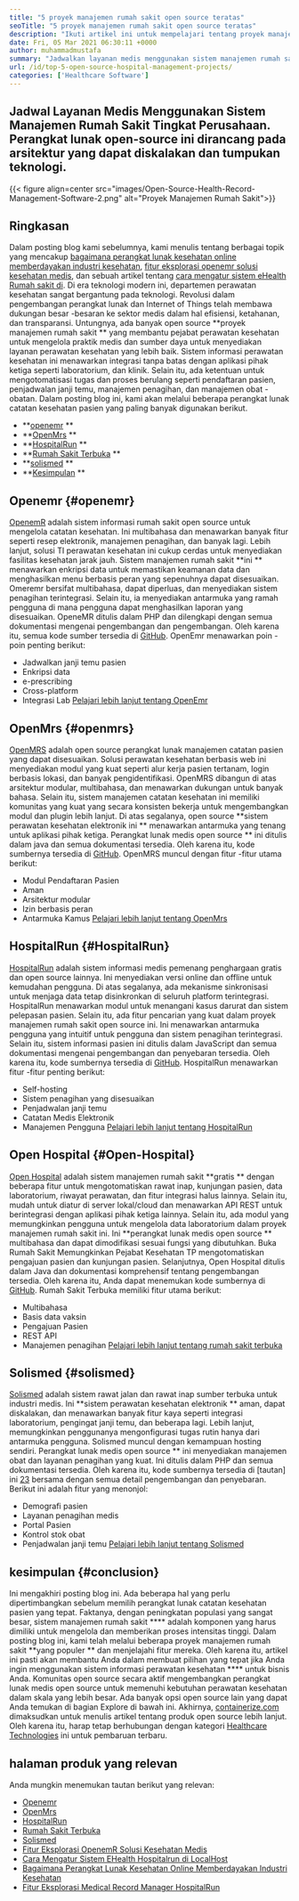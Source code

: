 ```yaml
---
title: "5 proyek manajemen rumah sakit open source teratas" 
seoTitle: "5 proyek manajemen rumah sakit open source teratas" 
description: "Ikuti artikel ini untuk mempelajari tentang proyek manajemen rumah sakit gratis yang banyak digunakan. Solusi ini menawarkan platform terintegrasi untuk mengatur praktik medis." 
date: Fri, 05 Mar 2021 06:30:11 +0000
author: muhammadmustafa
summary: "Jadwalkan layanan medis menggunakan sistem manajemen rumah sakit tingkat perusahaan. Perangkat lunak open-source ini dirancang pada arsitektur yang dapat diskalakan dan tumpukan teknologi." 
url: /id/top-5-open-source-hospital-management-projects/
categories: ['Healthcare Software']
---
```


## Jadwal Layanan Medis Menggunakan Sistem Manajemen Rumah Sakit Tingkat Perusahaan. Perangkat lunak open-source ini dirancang pada arsitektur yang dapat diskalakan dan tumpukan teknologi.

{{< figure align=center src="images/Open-Source-Health-Record-Management-Software-2.png" alt="Proyek Manajemen Rumah Sakit">}}


## Ringkasan
Dalam posting blog kami sebelumnya, kami menulis tentang berbagai topik yang mencakup [bagaimana perangkat lunak kesehatan online memberdayakan industri kesehatan][1], [fitur eksplorasi openemr solusi kesehatan medis][2], dan sebuah artikel tentang [cara mengatur sistem eHealth Rumah sakit di][3]. Di era teknologi modern ini, departemen perawatan kesehatan sangat bergantung pada teknologi. Revolusi dalam pengembangan perangkat lunak dan Internet of Things telah membawa dukungan besar -besaran ke sektor medis dalam hal efisiensi, ketahanan, dan transparansi.
Untungnya, ada banyak open source  **proyek manajemen rumah sakit **  yang membantu pejabat perawatan kesehatan untuk mengelola praktik medis dan sumber daya untuk menyediakan layanan perawatan kesehatan yang lebih baik. Sistem informasi perawatan kesehatan ini menawarkan integrasi tanpa batas dengan aplikasi pihak ketiga seperti laboratorium, dan klinik. Selain itu, ada ketentuan untuk mengotomatisasi tugas dan proses berulang seperti pendaftaran pasien, penjadwalan janji temu, manajemen penagihan, dan manajemen obat -obatan. Dalam posting blog ini, kami akan melalui beberapa perangkat lunak catatan kesehatan pasien yang paling banyak digunakan berikut.
  * **[openemr][4] ** 
  * **[OpenMrs][5] ** 
  * **[HospitalRun][6] ** 
  * **[Rumah Sakit Terbuka][7] ** 
  * **[solismed][8] ** 
  * **[Kesimpulan][9] ** 

## Openemr   {#openemr}
[OpenemR][10] adalah sistem informasi rumah sakit open source untuk mengelola catatan kesehatan. Ini multibahasa dan menawarkan banyak fitur seperti resep elektronik, manajemen penagihan, dan banyak lagi. Lebih lanjut, solusi TI perawatan kesehatan ini cukup cerdas untuk menyediakan fasilitas kesehatan jarak jauh. Sistem manajemen rumah sakit  **ini **  menawarkan enkripsi data untuk memastikan keamanan data dan menghasilkan menu berbasis peran yang sepenuhnya dapat disesuaikan. Omeremr bersifat multibahasa, dapat diperluas, dan menyediakan sistem penagihan terintegrasi. Selain itu, ia menyediakan antarmuka yang ramah pengguna di mana pengguna dapat menghasilkan laporan yang disesuaikan. OpeneMR ditulis dalam PHP dan dilengkapi dengan semua dokumentasi mengenai pengembangan dan pengembangan. Oleh karena itu, semua kode sumber tersedia di [GitHub][11].
OpenEmr menawarkan poin -poin penting berikut:
  * Jadwalkan janji temu pasien
  * Enkripsi data
  * e-prescribing
  * Cross-platform
  * Integrasi Lab
[Pelajari lebih lanjut tentang OpenEmr][12]

## OpenMrs   {#openmrs}
[OpenMRS][13] adalah open source perangkat lunak manajemen catatan pasien yang dapat disesuaikan. Solusi perawatan kesehatan berbasis web ini menyediakan modul yang kuat seperti alur kerja pasien tertanam, login berbasis lokasi, dan banyak pengidentifikasi. OpenMRS dibangun di atas arsitektur modular, multibahasa, dan menawarkan dukungan untuk banyak bahasa. Selain itu, sistem manajemen catatan kesehatan ini memiliki komunitas yang kuat yang secara konsisten bekerja untuk mengembangkan modul dan plugin lebih lanjut. Di atas segalanya, open source  **sistem perawatan kesehatan elektronik ini **  menawarkan antarmuka yang tenang untuk aplikasi pihak ketiga. Perangkat lunak medis open source ** ini ditulis dalam java dan semua dokumentasi tersedia. Oleh karena itu, kode sumbernya tersedia di [GitHub][14].
OpenMRS muncul dengan fitur -fitur utama berikut:
  * Modul Pendaftaran Pasien
  * Aman
  * Arsitektur modular
  * Izin berbasis peran
  * Antarmuka Kamus
[Pelajari lebih lanjut tentang OpenMrs][15]

## HospitalRun   {#HospitalRun}
[HospitalRun][16] adalah sistem informasi medis pemenang penghargaan gratis dan open source lainnya. Ini menyediakan versi online dan offline untuk kemudahan pengguna. Di atas segalanya, ada mekanisme sinkronisasi untuk menjaga data tetap disinkronkan di seluruh platform terintegrasi. HospitalRun menawarkan modul untuk menangani kasus darurat dan sistem pelepasan pasien. Selain itu, ada fitur pencarian yang kuat dalam proyek manajemen rumah sakit open source ini. Ini menawarkan antarmuka pengguna yang intuitif untuk pengguna dan sistem penagihan terintegrasi. Selain itu, sistem informasi pasien ini ditulis dalam JavaScript dan semua dokumentasi mengenai pengembangan dan penyebaran tersedia. Oleh karena itu, kode sumbernya tersedia di [GitHub][17].
HospitalRun menawarkan fitur -fitur penting berikut:
  * Self-hosting
  * Sistem penagihan yang disesuaikan
  * Penjadwalan janji temu
  * Catatan Medis Elektronik
  * Manajemen Pengguna
[Pelajari lebih lanjut tentang HospitalRun][18]

## Open Hospital   {#Open-Hospital}
[Open Hospital][19] adalah sistem manajemen rumah sakit  **gratis **  dengan beberapa fitur untuk mengotomatiskan rawat inap, kunjungan pasien, data laboratorium, riwayat perawatan, dan fitur integrasi halus lainnya. Selain itu, mudah untuk diatur di server lokal/cloud dan menawarkan API REST untuk berintegrasi dengan aplikasi pihak ketiga lainnya. Selain itu, ada modul yang memungkinkan pengguna untuk mengelola data laboratorium dalam proyek manajemen rumah sakit ini. Ini  **perangkat lunak medis open source **  multibahasa dan dapat dimodifikasi sesuai fungsi yang dibutuhkan. Buka Rumah Sakit Memungkinkan Pejabat Kesehatan TP mengotomatiskan pengajuan pasien dan kunjungan pasien. Selanjutnya, Open Hospital ditulis dalam Java dan dokumentasi komprehensif tentang pengembangan tersedia. Oleh karena itu, Anda dapat menemukan kode sumbernya di [GitHub][20].
Rumah Sakit Terbuka memiliki fitur utama berikut:
  * Multibahasa
  * Basis data vaksin
  * Pengajuan Pasien
  * REST API
  * Manajemen penagihan
[Pelajari lebih lanjut tentang rumah sakit terbuka][21]

## Solismed   {#solismed}
[Solismed][22] adalah sistem rawat jalan dan rawat inap sumber terbuka untuk industri medis. Ini  **sistem perawatan kesehatan elektronik **  aman, dapat diskalakan, dan menawarkan banyak fitur kaya seperti integrasi laboratorium, pengingat janji temu, dan beberapa lagi. Lebih lanjut, memungkinkan penggunanya mengonfigurasi tugas rutin hanya dari antarmuka pengguna. Solismed muncul dengan kemampuan hosting sendiri. Perangkat lunak medis open source ** ini menyediakan manajemen obat dan layanan penagihan yang kuat. Ini ditulis dalam PHP dan semua dokumentasi tersedia. Oleh karena itu, kode sumbernya tersedia di [tautan] ini [23] bersama dengan semua detail pengembangan dan penyebaran.
Berikut ini adalah fitur yang menonjol:
  * Demografi pasien
  * Layanan penagihan medis
  * Portal Pasien
  * Kontrol stok obat
  * Penjadwalan janji temu
[Pelajari lebih lanjut tentang Solismed][24]

## kesimpulan   {#conclusion}
Ini mengakhiri posting blog ini. Ada beberapa hal yang perlu dipertimbangkan sebelum memilih perangkat lunak catatan kesehatan pasien yang tepat. Faktanya, dengan peningkatan populasi yang sangat besar, sistem manajemen rumah sakit  ****  adalah komponen yang harus dimiliki untuk mengelola dan memberikan proses intensitas tinggi. Dalam posting blog ini, kami telah melalui beberapa proyek manajemen rumah sakit  **yang populer **  dan menjelajahi fitur mereka. Oleh karena itu, artikel ini pasti akan membantu Anda dalam membuat pilihan yang tepat jika Anda ingin menggunakan sistem informasi perawatan kesehatan  ****  untuk bisnis Anda. Komunitas open source secara aktif mengembangkan perangkat lunak medis open source untuk memenuhi kebutuhan perawatan kesehatan dalam skala yang lebih besar. Ada banyak opsi open source lain yang dapat Anda temukan di bagian Explore di bawah ini.
Akhirnya, [containerize.com][25] dimaksudkan untuk menulis artikel tentang produk open source lebih lanjut. Oleh karena itu, harap tetap berhubungan dengan kategori [Healthcare Technologies][26] ini untuk pembaruan terbaru.

## halaman produk yang relevan
Anda mungkin menemukan tautan berikut yang relevan:
  * [Openemr][27]
  * [OpenMrs][28]
  * [HospitalRun][18]
  * [Rumah Sakit Terbuka][21]
  * [Solismed][24]
  * [Fitur Eksplorasi OpenemR Solusi Kesehatan Medis][2]
  * [Cara Mengatur Sistem EHealth Hospitalrun di LocalHost][3]
  * [Bagaimana Perangkat Lunak Kesehatan Online Memberdayakan Industri Kesehatan][1]
  * [Fitur Eksplorasi Medical Record Manager HospitalRun][29]

  
[1]: https://blog.containerize.com/2021/02/12/how-online-healthcare-software-empowers-healthcare-industry/
[2]: https://blog.containerize.com/healthcare-software/open-source-medical-software-openemr-features/
[3]: https://blog.containerize.com/healthcare-software/how-to-install-hospitalrun-hospital-management-system/
[4]: #OpenEMR
[5]: #OpenMRS
[6]: #Hospitalrun
[7]: #Open-Hospital
[8]: #Solismed
[9]: #Conclusion
[10]: https://products.containerize.com/healthcare-technologies/openemr/
[11]: https://github.com/OpenShot/openshot-qt
[12]: https://www.open-emr.org/
[13]: https://products.containerize.com/healthcare-technologies/openmrs/
[14]: https://github.com/openmrs/openmrs-core
[15]: https://products.containerize.com/healthcare-technologies/openmrs
[16]: https://products.containerize.com/healthcare-technologies/hospitalrun/
[17]: https://github.com/HospitalRun/hospitalrun
[18]: https://products.containerize.com/healthcare-technologies/hospitalrun
[19]: https://products.containerize.com/healthcare-technologies/open-hospital/
[20]: https://github.com/informatici/openhospital
[21]: https://products.containerize.com/healthcare-technologies/open-hospital
[22]: https://products.containerize.com/healthcare-technologies/solismed/
[23]: https://www.solismed.com/startup.html
[24]: https://products.containerize.com/healthcare-technologies/solismed
[25]: https://www.containerize.com/
[26]: https://products.containerize.com/healthcare-technologies/
[27]: https://products.containerize.com/health-care-technologies/openemr
[28]: https://products.containerize.com/health-care-technologies/openmrs
[29]: https://blog.containerize.com/healthcare-software/features-exploration-of-medical-record-manager-hospitalrun/
